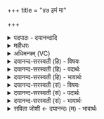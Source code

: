 +++
title = "४७ इमं मा"

+++
<details><summary>पदपाठः - दयानन्दादि</summary>

इ॒मम्। मा। हि॒ꣳसीः॒। द्वि॒पाद॒मिति द्वि॒ऽपाद॑म्। प॒शुम्। स॒ह॒स्रा॒क्ष इति॑ सहस्रऽअ॒क्षः। मेधा॑य। ची॒यमा॑नः। म॒युम्। प॒शुम्। मेध॑म्। अ॒ग्ने। जु॒ष॒स्व॒। तेन॑। चि॒न्वा॒नः। त॒न्वः᳖। नि। सी॒द॒। म॒युम्। ते॒। शुक्। ऋ॒च्छ॒तु॒। यम्। द्वि॒ष्मः। तम्। ते॒। शुक्। ऋ॒च्छ॒तु॒। ४७।
</details>

<details><summary>महीधरः</summary>

म० 'बहिर्वेद्युदङ्तिष्ठन्नुपतिष्ठत उत्सर्गैरिमं मा हिᳪं᳭सीरिति प्रतिमन्त्रम्' (का० १७ । ५ । १९) । अग्नेरुत्तीर्य वेदेर्बहिर्दक्षिणे उदङ्मुखस्तिष्ठन्निमं मेत्युत्सर्गसंज्ञैः पञ्चमन्त्रैः पुरुषादिशिरांस्युपतिष्ठतेऽध्वर्युः एकपशुपक्षे तमेव पञ्चभिरित्यर्थः । अग्निदेवत्याः पञ्च त्रिष्टुभः आद्ययोरन्ते द्वे यजुषी तिसृणामन्ते त्रीणित्रीणि यजूंषि । हे अग्ने, सहस्राक्षः सहस्रमक्षीणि यस्य सः हिरण्यशकलरूपसहस्रनेत्रो मेधाय यज्ञाय चीयमानः चयनेन संस्क्रियमाणः सन् त्वमिमं द्विपादं पशुं पुरुषरूपं मा हिंसीः मा दह । 'हिरण्यशकलैर्वा एष सहस्राक्षः द्विपाद्वा एष पशुर्यत्पुरुषः' (७ । ५। २ । ३२) इति च श्रुतेः । यदि वादनेच्छा तर्हि मेधं शुद्धं मयुं पशुं तुरङ्गवदनं किंपुरुषं पशुं जुषस्व सेवस्व भक्षयेत्यर्थः । 'किंपुरुषो वै मयुः' (७ । ५ । २ । ३२) इति श्रुतेः । मयुं कृष्णमृगं वा जुषस्व 'मयुर्मृगेऽश्ववदने' इति कोशोक्तेः । तेन मयुभक्षणेन तन्वः ज्वालारूपास्तनूः चिन्वानः पोषयन्निह निषीद । द्वितीयार्थे तन्व इति प्रथमा । इतो यजुः ते तव शुक् शोकः संतापो मयुं किन्नरं मृगं वा ऋच्छतु प्राप्नोतु । किंच यं पुरुषं प्रति वयं द्विष्मः द्वेषं कुर्मः ते तव शुक् तमृच्छतु ॥ ४७ ॥  
अष्टाचत्वारिंशी।
</details>

<details><summary>अधिमन्त्रम् (VC)</summary>

- अग्निर्देवता
- विरूप ऋषिः
- विराड् ब्राह्मी पङ्क्तिः
- पञ्चमः
</details>

<details><summary>दयानन्द-सरस्वती (हि) - विषयः</summary>

फिर मनुष्यों को क्या करना चाहिये, यह विषय अगले मन्त्र में कहा है ॥
</details>

<details><summary>दयानन्द-सरस्वती (हि) - पदार्थः</summary>

पदार्थान्वयभाषाः -  हे (अग्ने) अग्नि के समान मनुष्य के जन्म को प्राप्त हुए (मेधाय) सुख की प्राप्ति के लिये (चीयमानः) बढ़े हुए (सहस्राक्षः) हजारह प्रकार की दृष्टिवाले राजन् ! तू (इमम्) इस (द्विपादम्) दो पगवाले मनुष्यादि और (मेधम्) पवित्रकारक फलप्रद (मयुम्) जंगली (पशुम्) गवादि पशु जीव को (मा) मत (हिंसीः) मारा कर, उस (पशुम्) पशु की (जुषस्व) सेवा कर, (तेन) उस पशु से (चिन्वानः) बढ़ता हुआ तू (तन्वः) शरीर में (निषीद) निरन्तर स्थिर हो, यह (ते) तेरे से (शुक्) शोक (मयुम्) शस्यादिनाशक जंगली पशु को (ऋच्छतु) प्राप्त होवे (ते) तेरे (यम्) जिस शत्रु से हम लोग (द्विष्मः) द्वेष करें, (तम्) उसको (शुक्) शोक (ऋच्छतु) प्राप्त होवे ॥४७ ॥
</details>

<details><summary>दयानन्द-सरस्वती (हि) - भावार्थः</summary>

भावार्थभाषाः -  कोई भी मनुष्य सब के उपकार करनेहारे पशुओं को कभी न मारे, किन्तु इनकी अच्छे प्रकार रक्षा कर और इन से उपकार ले के सब मनुष्यों को आनन्द देवे। जिन जंगली पशुओं से ग्राम के पशु, खेती और मनुष्यों की हानि हो, उनको राजपुरुष मारें और बन्धन करें ॥४७ ॥
</details>

<details><summary>दयानन्द-सरस्वती (सं) - विषयः</summary>

पुनर्मनुष्येण किं कार्य्यमित्याह ॥
</details>

<details><summary>दयानन्द-सरस्वती (सं) - पदार्थः</summary>

पदार्थान्वयभाषाः -  हे अग्ने ! पावक इव मनुष्य मेधाय चीयमानः सहस्राक्षस्त्वमिमं द्विपादं मेधं मयुं पशुं च मा हिंसीः, तं पशुं जुषस्व। तेन चिन्वानः सन् तन्वो मध्ये निषीद। इयं ते शुङ् मयुमृच्छतु। ते तव यं शत्रुं वयं द्विष्मस्तं शुगृच्छतु ॥४७ ॥
</details>

<details><summary>दयानन्द-सरस्वती (सं) - भावार्थः</summary>

भावार्थभाषाः -  केनापि मनुष्येणोपकारकाः पशवः कदाचिन्न हिंसनीयाः, किन्त्वेतान् संपाल्यैतेभ्य उपकारं संगृह्य सर्वे मनुष्या आनन्दयितव्याः। यैर्जाङ्गलैर्हिंसकैः पशुशस्यमनुष्याणां हानिः स्यात्, ते तु राजपुरुषैर्हन्तव्या निग्रहीतव्याश्च ॥४७ ॥
</details>

<details><summary>सविता जोशी ← दयानन्दः (म) - भावार्थः</summary>

भावार्थभाषाः -  सर्व प्रकारे उपकार करणाऱ्या प्राण्यांना कोणत्याही माणसाने मारू नये तर त्याचे चांगल्या प्रकारे रक्षण करून त्यांच्यापासून लाभ घ्यावा व सर्व माणसांना आनंदी करावे. ज्या जंगली पशुपासून गावातील पाळीव प्राणी, शेती व माणसे यांची हानी होते त्यांना राजपुरुषांनी बंदिस्त करावे व त्यांचा नाश करावा.
</details>